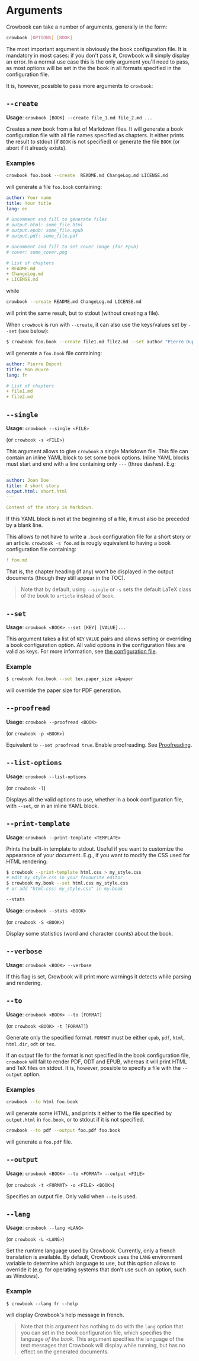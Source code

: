 Arguments 
=========

Crowbook can take a number of arguments, generally in the form:

```bash
crowbook [OPTIONS] [BOOK]
```

The most important argument is obviously the book
configuration file. It is mandatory in most cases: if you don't 
pass it, Crowbook will simply display an error. In a normal use case this is
the only argument you'll need to pass, as most options will be set in the 
the book in all formats specified in the configuration file.

It is, however, possible to pass more arguments to `crowbook`:

`--create`
---------

**Usage**: `crowbook [BOOK] --create file_1.md file_2.md ...`

Creates a new book from a list of Markdown files. It will generate a
book configuration file with all file names specified as
chapters. It either prints the result to stdout (if `BOOK` is not
specified) or generate the file `BOOK` (or abort if it already
exists). 

### Examples ###

```bash
crowbook foo.book --create  README.md ChangeLog.md LICENSE.md
```

will generate a file `foo.book` containing:

```yaml
author: Your name
title: Your title
lang: en

# Uncomment and fill to generate files
# output.html: some_file.html
# output.epub: some_file.epub
# output.pdf: some_file.pdf

# Uncomment and fill to set cover image (for Epub)
# cover: some_cover.png

# List of chapters
+ README.md
+ ChangeLog.md
+ LICENSE.md
```

while

```bash
crowbook --create README.md ChangeLog.md LICENSE.md
```

will print the same result, but to stdout (without creating a file).

When `crowbook` is run with `--create`, it can also use the
keys/values set by `--set` (see below):

```bash
$ crowbook foo.book --create file1.md file2.md --set author "Pierre Dupont" title "Mon œuvre" lang fr
```

will generate a `foo.book` file containing:

```yaml
author: Pierre Dupont
title: Mon œuvre
lang: fr

# List of chapters
+ file1.md
+ file2.md
```

`--single`
----------

**Usage**: `crowbook --single <FILE>`

(or `crowbook -s <FILE>`)

This argument allows to give `crowbook` a single Markdown file. This
file can contain an inline YAML block to set some book options. Inline
YAML blocks must start and end with a line containing only `---` (three dashes). E.g:

```yaml
---
author: Joan Doe
title: A short story
output.html: short.html
---

Content of the story in Markdown.
```

If this YAML block is not at the beginning of a file, it must also be
preceded by a blank line.

This allows to not have to write a `.book` configuration file for a
short story or an article. `crowbook -s foo.md` is rougly equivalent to having a book
configuration file containing:

```yaml
! foo.md
```

That is, the chapter heading (if any) won't be displayed in the output
documents (though they still appear in the TOC).

> Note that by default, using `--single` or `-s` sets the default LaTeX class
> of the book to `article` instead of `book`.


`--set` 
-------

**Usage**: `crowbook <BOOK> --set [KEY] [VALUE]...`

This argument takes a list of  `KEY` `VALUE` pairs and allows setting or
overriding a book configuration option. All valid options in the
configuration files are valid as keys. For more information, see
[the configuration file](config.md).

### Example ###

```bash
$ crowbook foo.book --set tex.paper_size a4paper
```

will override the paper size for PDF generation. 

`--proofread`
-------------

**Usage**: `crowbook --proofread <BOOK>`

(or `crowbook -p <BOOK>`)

Equivalent to `--set proofread true`. Enable proofreading. See [Proofreading](proofreading.md).

`--list-options`
----------------

**Usage**: `crowbook --list-options`

(or `crowbook -l`)

Displays all the valid options to use, whether in a book configuration
file, with `--set`, or in an inline YAML block.

`--print-template`
------------------

**Usage**: `crowbook --print-template <TEMPLATE>`

Prints the built-in template to stdout. Useful if you want to
customize the appearance of your document. E.g., if you want to modify
the CSS used for HTML rendering:

```bash
$ crowbook --print-template html.css > my_style.css
# edit my_style.css in your favourite editor
$ crowbook my.book --set html.css my_style.css
# or add "html.css: my_style.css" in my.book
```

`--stats`

**Usage**: `crowbook --stats <BOOK>` 

(or `crowbook -S <BOOK>`)

Display some statistics (word and character counts) about the book.

`--verbose`
-----------

**Usage**: `crowbook <BOOK> --verbose`

If this flag is set, Crowbook will print more warnings it detects while
parsing and rendering.

`--to`
------

**Usage**: `crowbook <BOOK> --to [FORMAT]`

(or `crowbook <BOOK> -t [FORMAT]`)

Generate only the specified format. `FORMAT` must be either `epub`,
`pdf`, `html`, `html.dir`, `odt` or `tex`.

If an output file for the format is not specified in the book
configuration file, `crowbook` will fail to render PDF, ODT and EPUB,
whereas it will print HTML and TeX files on stdout. It is, however, 
possible to specify a file with the `--output` option.

### Examples ###

```bash
crowbook --to html foo.book
```

will generate some HTML, and prints it either to the file specified by
`output.html` in `foo.book`, or to stdout if it is not specified.

```bash
crowbook --to pdf --output foo.pdf foo.book
```

will generate a `foo.pdf` file.

`--output`
---------

**Usage**: `crowbook <BOOK> --to <FORMAT> --output <FILE> `

(or `crowbook -t <FORMAT> -o <FILE> <BOOK>`)

Specifies an output file. Only valid when `--to` is used.


`--lang`
----------

**Usage**: `crowbook --lang <LANG>`

(or `crowbook -L <LANG>`)

Set the runtime language used by Crowbook. Currently, only a french
translation is available. By default, Crowbook uses the `LANG`
environment variable to determine which language to use, but this
option allows to override it (e.g. for operating systems that don't
use such an option, such as Windows).

### Example 

`$ crowbook --lang fr --help`

will display Crowbook's help message in french.

> Note that this argument has nothing to do with the `lang` option
> that you can set in the book configuration file, which specifies the
> language *of the book*. This argument specifies the language of the text messages
> that Crowbook will display while running, but has no effect on the generated documents.


